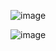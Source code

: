 
![image](https://github.com/user-attachments/assets/290efb28-82f8-45c5-89b3-3141949ab417)






![image](https://github.com/user-attachments/assets/4557d75c-3eea-4e47-86e1-9bae1914d158)
















